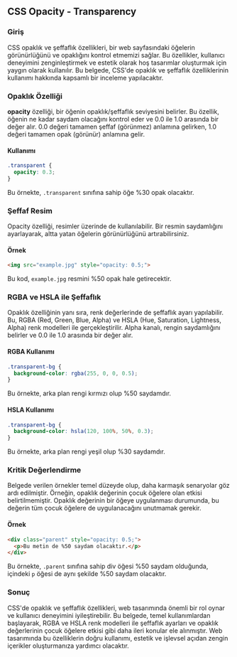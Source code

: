 ## CSS Opacity - Transparency

### Giriş

CSS opaklık ve şeffaflık özellikleri, bir web sayfasındaki öğelerin görünürlüğünü ve opaklığını kontrol etmemizi sağlar. Bu özellikler, kullanıcı deneyimini zenginleştirmek ve estetik olarak hoş tasarımlar oluşturmak için yaygın olarak kullanılır. Bu belgede, CSS'de opaklık ve şeffaflık özelliklerinin kullanımı hakkında kapsamlı bir inceleme yapılacaktır.

### Opaklık Özelliği

**opacity** özelliği, bir öğenin opaklık/şeffaflık seviyesini belirler. Bu özellik, öğenin ne kadar saydam olacağını kontrol eder ve 0.0 ile 1.0 arasında bir değer alır. 0.0 değeri tamamen şeffaf (görünmez) anlamına gelirken, 1.0 değeri tamamen opak (görünür) anlamına gelir. 

#### Kullanımı

```css
.transparent {
  opacity: 0.3;
}
```

Bu örnekte, `.transparent` sınıfına sahip öğe %30 opak olacaktır.

### Şeffaf Resim

Opacity özelliği, resimler üzerinde de kullanılabilir. Bir resmin saydamlığını ayarlayarak, altta yatan öğelerin görünürlüğünü artırabilirsiniz.

#### Örnek

```html
<img src="example.jpg" style="opacity: 0.5;">
```

Bu kod, `example.jpg` resmini %50 opak hale getirecektir.

### RGBA ve HSLA ile Şeffaflık

Opaklık özelliğinin yanı sıra, renk değerlerinde de şeffaflık ayarı yapılabilir. Bu, RGBA (Red, Green, Blue, Alpha) ve HSLA (Hue, Saturation, Lightness, Alpha) renk modelleri ile gerçekleştirilir. Alpha kanalı, rengin saydamlığını belirler ve 0.0 ile 1.0 arasında bir değer alır.

#### RGBA Kullanımı

```css
.transparent-bg {
  background-color: rgba(255, 0, 0, 0.5);
}
```

Bu örnekte, arka plan rengi kırmızı olup %50 saydamdır.

#### HSLA Kullanımı

```css
.transparent-bg {
  background-color: hsla(120, 100%, 50%, 0.3);
}
```

Bu örnekte, arka plan rengi yeşil olup %30 saydamdır.

### Kritik Değerlendirme

Belgede verilen örnekler temel düzeyde olup, daha karmaşık senaryolar göz ardı edilmiştir. Örneğin, opaklık değerinin çocuk öğelere olan etkisi belirtilmemiştir. Opaklık değerinin bir öğeye uygulanması durumunda, bu değerin tüm çocuk öğelere de uygulanacağını unutmamak gerekir.

#### Örnek

```html
<div class="parent" style="opacity: 0.5;">
  <p>Bu metin de %50 saydam olacaktır.</p>
</div>
```

Bu örnekte, `.parent` sınıfına sahip div öğesi %50 saydam olduğunda, içindeki `p` öğesi de aynı şekilde %50 saydam olacaktır.

### Sonuç

CSS'de opaklık ve şeffaflık özellikleri, web tasarımında önemli bir rol oynar ve kullanıcı deneyimini iyileştirebilir. Bu belgede, temel kullanımlardan başlayarak, RGBA ve HSLA renk modelleri ile şeffaflık ayarları ve opaklık değerlerinin çocuk öğelere etkisi gibi daha ileri konular ele alınmıştır. Web tasarımında bu özelliklerin doğru kullanımı, estetik ve işlevsel açıdan zengin içerikler oluşturmanıza yardımcı olacaktır.